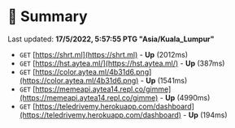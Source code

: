 # 📖 Summary
Last updated: **17/5/2022, 5:57:55 PTG "Asia/Kuala_Lumpur"**

- `GET` [https://shrt.ml](https://shrt.ml) - **Up** (2012ms)
- `GET` [https://hst.aytea.ml/](https://hst.aytea.ml/) - **Up** (387ms)
- `GET` [https://color.aytea.ml/4b31d6.png](https://color.aytea.ml/4b31d6.png) - **Up** (1541ms)
- `GET` [https://memeapi.aytea14.repl.co/gimme](https://memeapi.aytea14.repl.co/gimme) - **Up** (4990ms)
- `GET` [https://teledrivemy.herokuapp.com/dashboard](https://teledrivemy.herokuapp.com/dashboard) - **Up** (194ms)
